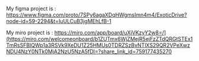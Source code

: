 My figma project is :
https://www.figma.com/proto/7SPy6agaXDqHWgmsImn4m4/ExoticDrive?node-id=59-2294&t=IuULCuB3jgMEhLfB-1

My miro project is :
https://miro.com/app/board/uXjVKzyY2w8=/](https://miro.com/welcomeonboard/b1ZUTmx6WjZMejR5ejFzZTdQRGtSTEx1TmRsSFBIQWp1a3RSVk9XeDU1Z25HMUs0TDRZSzBvNTlXS29QR2VPeXwzNDU4NzY0NTk0MjA2NzU5NzA5fDI=?share_link_id=759177435270
